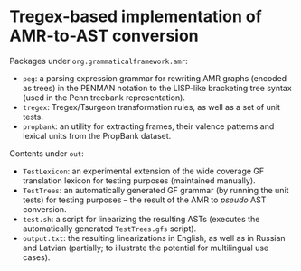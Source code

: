 # Tregex-based implementation of AMR-to-AST conversion

Packages under `org.grammaticalframework.amr`:
- `peg`: a parsing expression grammar for rewriting AMR graphs (encoded as trees) in the PENMAN notation to the LISP-like bracketing tree syntax (used in the Penn treebank representation).
- `tregex`: Tregex/Tsurgeon transformation rules, as well as a set of unit tests.
- `propbank`: an utility for extracting frames, their valence patterns and lexical units from the PropBank dataset.

Contents under `out`:
- `TestLexicon`: an experimental extension of the wide coverage GF translation lexicon for testing purposes (maintained manually).
- `TestTrees`: an automatically generated GF grammar (by running the unit tests) for testing purposes &ndash; the result of the AMR to *pseudo* AST conversion.
- `test.sh`: a script for linearizing the resulting ASTs (executes the automatically generated `TestTrees.gfs` script).
- `output.txt`: the resulting linearizations in English, as well as in Russian and Latvian (partially; to illustrate the potential for multilingual use cases).
